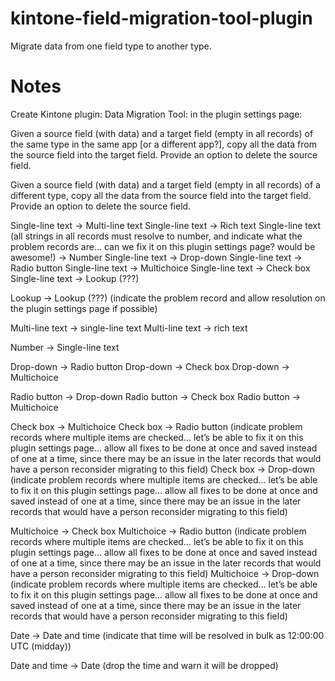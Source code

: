 # kintone-field-migration-tool-plugin
Migrate data from one field type to another type.

# Notes
 Create Kintone plugin:
Data Migration Tool: in the plugin settings page:

Given a source field (with data) and a target field (empty in all records) of the same type in the same app [or a different app?], copy all the data from the source field into the target field. Provide an option to delete the source field.

Given a source field (with data) and a target field (empty in all records) of a different type, copy all the data from the source field into the target field. Provide an option to delete the source field.

Single-line text -> Multi-line text
Single-line text -> Rich text
Single-line text (all strings in all records must resolve to number, and indicate what the problem records are… can we fix it on this plugin settings page? would be awesome!) -> Number
Single-line text -> Drop-down
Single-line text -> Radio button
Single-line text -> Multichoice
Single-line text -> Check box
Single-line text -> Lookup (???)

Lookup -> Lookup (???) (indicate the problem record and allow resolution on the plugin settings page if possible)

Multi-line text -> single-line text
Multi-line text -> rich text

Number -> Single-line text

Drop-down -> Radio button
Drop-down -> Check box
Drop-down -> Multichoice

Radio button -> Drop-down
Radio button -> Check box
Radio button -> Multichoice

Check box -> Multichoice
Check box -> Radio button (indicate problem records where multiple items are checked… let’s be able to fix it on this plugin settings page… allow all fixes to be done at once and saved instead of one at a time, since there may be an issue in the later records that would have a person reconsider migrating to this field)
Check box -> Drop-down (indicate problem records where multiple items are checked… let’s be able to fix it on this plugin settings page… allow all fixes to be done at once and saved instead of one at a time, since there may be an issue in the later records that would have a person reconsider migrating to this field)

Multichoice -> Check box
Multichoice -> Radio button (indicate problem records where multiple items are checked… let’s be able to fix it on this plugin settings page… allow all fixes to be done at once and saved instead of one at a time, since there may be an issue in the later records that would have a person reconsider migrating to this field)
Multichoice -> Drop-down (indicate problem records where multiple items are checked… let’s be able to fix it on this plugin settings page… allow all fixes to be done at once and saved instead of one at a time, since there may be an issue in the later records that would have a person reconsider migrating to this field)


Date -> Date and time (indicate that time will be resolved in bulk as 12:00:00 UTC (midday))

Date and time -> Date (drop the time and warn it will be dropped)
